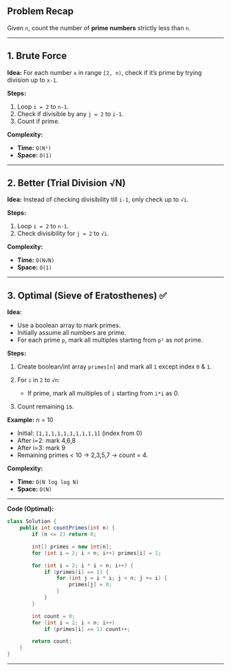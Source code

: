 ## **Problem Recap**

Given `n`, count the number of **prime numbers** strictly less than `n`.

---

## **1. Brute Force**

**Idea:**
For each number `x` in range `[2, n)`, check if it’s prime by trying division up to `x-1`.

**Steps:**

1. Loop `i = 2` to `n-1`.
2. Check if divisible by any `j = 2` to `i-1`.
3. Count if prime.

**Complexity:**

* **Time:** `O(N²)`
* **Space:** `O(1)`

---

## **2. Better (Trial Division √N)**

**Idea:**
Instead of checking divisibility till `i-1`, only check up to `√i`.

**Steps:**

1. Loop `i = 2` to `n-1`.
2. Check divisibility for `j = 2` to `√i`.

**Complexity:**

* **Time:** `O(N√N)`
* **Space:** `O(1)`

---

## **3. Optimal (Sieve of Eratosthenes)** ✅

**Idea:**

* Use a boolean array to mark primes.
* Initially assume all numbers are prime.
* For each prime `p`, mark all multiples starting from `p²` as not prime.

**Steps:**

1. Create boolean/int array `primes[n]` and mark all `1` except index `0` & `1`.
2. For `i` in `2` to `√n`:

   * If prime, mark all multiples of `i` starting from `i*i` as 0.
3. Count remaining `1`s.

**Example:** n = 10

* Initial: `[1,1,1,1,1,1,1,1,1,1]` (index from 0)
* After i=2: mark 4,6,8
* After i=3: mark 9
* Remaining primes < 10 → 2,3,5,7 → count = 4.

**Complexity:**

* **Time:** `O(N log log N)`
* **Space:** `O(N)`

---

**Code (Optimal):**

```java
class Solution {
    public int countPrimes(int n) {
        if (n <= 2) return 0;

        int[] primes = new int[n];
        for (int i = 2; i < n; i++) primes[i] = 1;

        for (int i = 2; i * i < n; i++) {
            if (primes[i] == 1) {
                for (int j = i * i; j < n; j += i) {
                    primes[j] = 0;
                }
            }
        }

        int count = 0;
        for (int i = 2; i < n; i++) 
            if (primes[i] == 1) count++;

        return count;
    }
}
```

---
